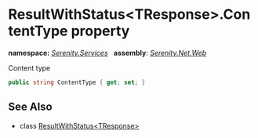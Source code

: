 # ResultWithStatus&lt;TResponse&gt;.ContentType property
**namespace:** *[Serenity.Services](../../README.md#serenity.services-namespace)*   **assembly**: *[Serenity.Net.Web](../../README.md)*

Content type

```csharp
public string ContentType { get; set; }
```

## See Also

* class [ResultWithStatus&lt;TResponse&gt;](../ResultWithStatus-1.md)